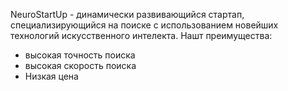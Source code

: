 NeuroStartUp - динамически развивающийся стартап, специализирующийся на поиске с использованием новейших технологий искусственного интелекта.
Нашт преимущества:
 - высокая точность поиска
 - высокая скорость поиска
 - Низкая цена